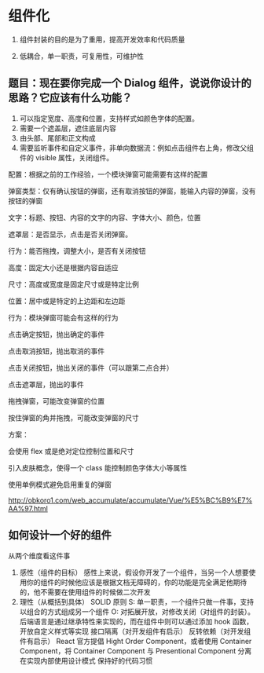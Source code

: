 # 组件化

1. 组件封装的目的是为了重用，提高开发效率和代码质量

2. 低耦合，单一职责，可复用性，可维护性

## 题目：现在要你完成一个 Dialog 组件，说说你设计的思路？它应该有什么功能？

1. 可以指定宽度、高度和位置，支持样式如颜色字体的配置。
2. 需要一个遮盖层，遮住底层内容
3. 由头部、尾部和正文构成
4. 需要监听事件和自定义事件，非单向数据流：例如点击组件右上角，修改父组件的 visible 属性，关闭组件。

配置：根据之前的工作经验，一个模块弹窗可能需要有这样的配置

弹窗类型：仅有确认按钮的弹窗，还有取消按钮的弹窗，能输入内容的弹窗，没有按钮的弹窗

文字：标题、按钮、内容的文字的内容、字体大小、颜色，位置

遮罩层：是否显示，点击是否关闭弹窗。

行为：能否拖拽，调整大小，是否有关闭按钮

高度：固定大小还是根据内容自适应

尺寸：高度或宽度是固定尺寸或是特定比例

位置：居中或是特定的上边距和左边距

行为：模块弹窗可能会有这样的行为

点击确定按钮，抛出确定的事件

点击取消按钮，抛出取消的事件

点击关闭按钮，抛出关闭的事件（可以跟第二点合并）

点击遮罩层，抛出的事件

拖拽弹窗，可能改变弹窗的位置

按住弹窗的角并拖拽，可能改变弹窗的尺寸

方案：

会使用 flex 或是绝对定位控制位置和尺寸

引入皮肤概念，使得一个 class 能控制颜色字体大小等属性

使用单例模式避免启用重复的弹窗

http://obkoro1.com/web_accumulate/accumulate/Vue/%E5%BC%B9%E7%AA%97.html

## 如何设计一个好的组件

从两个维度看这件事

1. 感性（组件的目标） 感性上来说，假设你开发了一个组件，当另一个人想要使用你的组件的时候他应该是根据文档无障碍的，你的功能是完全满足他期待的，他不需要在使用组件的时候做二次开发
2. 理性（从概括到具体）
   SOLID 原则
   S: 单一职责，一个组件只做一件事，支持以组合的方式组成另一个组件
   O: 对拓展开放，对修改关闭（对组件的封装）。后端语言是通过继承特性来实现的，而在组件中则可以通过添加 hook 函数，开放自定义样式等实现
   接口隔离（对开发组件有启示）
   反转依赖（对开发组件有启示）
   React 官方提倡 Hight Order Component，或者使用 Container Component，将 Container Component 与 Presentional Component 分离
   在实现内部使用设计模式
   保持好的代码习惯
